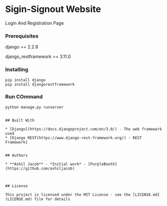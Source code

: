 # Sigin-Signout Website

Login And Registration Page

### Prerequisites

django == 2.2.8

django_restframework == 3.11.0



### Installing


```
pip install django
pip install djangorestframework
```
### Run COmmand
```
python manage.py runserver


## Built With

* [Django](https://docs.djangoproject.com/en/3.0/) - The web framework used
* [Django REST(https://www.django-rest-framework.org/) - REST Framework]
 

## Authors

* **Ashil Jacob** - *Initial work* - [PurpleBooth](https://github.com/ashiljacob)



## License

This project is licensed under the MIT License - see the [LICENSE.md](LICENSE.md) file for details


